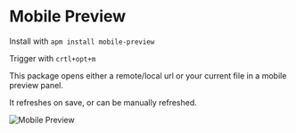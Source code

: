# Mobile Preview

Install with `apm install mobile-preview`

Trigger with `crtl+opt+m`

This package opens either a remote/local url or your current file in a mobile preview panel.

It refreshes on save, or can be manually refreshed.

![Mobile Preview](http://i.imgur.com/kBzNHnr.gif)
